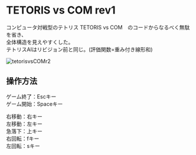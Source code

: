 # TETORIS vs COM rev1
コンピュータ対戦型のテトリス TETORIS vs COM　のコードからなるべく無駄を省き、  
全体構造を見えやすくした。  
テトリスAIはリビジョン前と同じ。(評価関数=重み付き線形和)  

![tetorisvsCOMr2](https://github.com/hiroaki-tanikawa/tetoris-vs-computer-rev1/assets/143544995/7388ac69-9c08-4328-aa28-4346d57309d0)

## 操作方法  
ゲーム終了：Escキー  
ゲーム開始：Spaceキー  

右移動：右キー  
左移動：左キー    
急落下：上キー  
右回転：fキー  
左回転：sキー  
